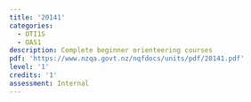 ```yaml
---
title: '20141'
categories:
  - OTI1S
  - OAS1
description: Complete beginner orienteering courses
pdf: 'https://www.nzqa.govt.nz/nqfdocs/units/pdf/20141.pdf'
level: '1'
credits: '1'
assessment: Internal
---
```


